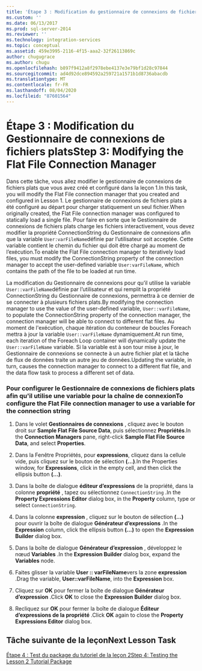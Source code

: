 ```yaml
---
title: 'Étape 3 : Modification du gestionnaire de connexions de fichiers plats | Microsoft Docs'
ms.custom: ''
ms.date: 06/13/2017
ms.prod: sql-server-2014
ms.reviewer: ''
ms.technology: integration-services
ms.topic: conceptual
ms.assetid: 459e3995-2116-4f15-aaa2-32f26113869c
author: chugugrace
ms.author: chugu
ms.openlocfilehash: b897f9412a8f2978ebe4137e3e79bf1d28c97844
ms.sourcegitcommit: ad4d92dce894592a259721a1571b1d8736abacdb
ms.translationtype: MT
ms.contentlocale: fr-FR
ms.lasthandoff: 08/04/2020
ms.locfileid: "87601564"
---
```

# <a name="step-3-modifying-the-flat-file-connection-manager"></a><span data-ttu-id="b3ccd-102">Étape 3 : Modification du Gestionnaire de connexions de fichiers plats</span><span class="sxs-lookup"><span data-stu-id="b3ccd-102">Step 3: Modifying the Flat File Connection Manager</span></span>
  <span data-ttu-id="b3ccd-103">Dans cette tâche, vous allez modifier le gestionnaire de connexions de fichiers plats que vous avez créé et configuré dans la leçon 1.</span><span class="sxs-lookup"><span data-stu-id="b3ccd-103">In this task, you will modify the Flat File connection manager that you created and configured in Lesson 1.</span></span> <span data-ttu-id="b3ccd-104">Le gestionnaire de connexions de fichiers plats a été configuré au départ pour charger statiquement un seul fichier.</span><span class="sxs-lookup"><span data-stu-id="b3ccd-104">When originally created, the Flat File connection manager was configured to statically load a single file.</span></span> <span data-ttu-id="b3ccd-105">Pour faire en sorte que le Gestionnaire de connexions de fichiers plats charge les fichiers interactivement, vous devez modifier la propriété ConnectionString du Gestionnaire de connexions afin que la variable `User:varFileName`définie par l’utilisateur soit acceptée. Cette variable contient le chemin du fichier qui doit être chargé au moment de l’exécution.</span><span class="sxs-lookup"><span data-stu-id="b3ccd-105">To enable the Flat File connection manager to iteratively load files, you must modify the ConnectionString property of the connection manager to accept the user-defined variable `User:varFileName`, which contains the path of the file to be loaded at run time.</span></span>  
  
 <span data-ttu-id="b3ccd-106">La modification du Gestionnaire de connexions pour qu’il utilise la variable `User::varFileName`définie par l’utilisateur et qui remplit la propriété ConnectionString du Gestionnaire de connexions, permettra à ce dernier de se connecter à plusieurs fichiers plats.</span><span class="sxs-lookup"><span data-stu-id="b3ccd-106">By modifying the connection manager to use the value of the user-defined variable, `User::varFileName`, to populate the ConnectionString property of the connection manager, the connection manager will be able to connect to different flat files.</span></span> <span data-ttu-id="b3ccd-107">Au moment de l'exécution, chaque itération du conteneur de boucles Foreach mettra à jour la variable `User::varFileName` dynamiquement.</span><span class="sxs-lookup"><span data-stu-id="b3ccd-107">At run time, each iteration of the Foreach Loop container will dynamically update the `User::varFileName` variable.</span></span> <span data-ttu-id="b3ccd-108">Si la variable est à son tour mise à jour, le Gestionnaire de connexions se connecte à un autre fichier plat et la tâche de flux de données traite un autre jeu de données.</span><span class="sxs-lookup"><span data-stu-id="b3ccd-108">Updating the variable, in turn, causes the connection manager to connect to a different flat file, and the data flow task to process a different set of data.</span></span>  
  
### <a name="to-configure-the-flat-file-connection-manager-to-use-a-variable-for-the-connection-string"></a><span data-ttu-id="b3ccd-109">Pour configurer le Gestionnaire de connexions de fichiers plats afin qu'il utilise une variable pour la chaîne de connexion</span><span class="sxs-lookup"><span data-stu-id="b3ccd-109">To configure the Flat File connection manager to use a variable for the connection string</span></span>  
  
1.  <span data-ttu-id="b3ccd-110">Dans le volet **Gestionnaires de connexions** , cliquez avec le bouton droit sur **Sample Flat File Source Data**, puis sélectionnez **Propriétés**.</span><span class="sxs-lookup"><span data-stu-id="b3ccd-110">In the **Connection Managers** pane, right-click **Sample Flat File Source Data**, and select **Properties**.</span></span>  
  
2.  <span data-ttu-id="b3ccd-111">Dans la Fenêtre Propriétés, pour **expressions**, cliquez dans la cellule vide, puis cliquez sur le bouton de sélection **(...)**.</span><span class="sxs-lookup"><span data-stu-id="b3ccd-111">In the Properties window, for **Expressions**, click in the empty cell, and then click the ellipsis button **(...)**.</span></span>  
  
3.  <span data-ttu-id="b3ccd-112">Dans la boîte de dialogue **éditeur d’expressions** de la propriété, dans la colonne **propriété** , tapez ou sélectionnez `ConnectionString` .</span><span class="sxs-lookup"><span data-stu-id="b3ccd-112">In the **Property Expressions Editor** dialog box, in the **Property** column, type or select `ConnectionString`.</span></span>  
  
4.  <span data-ttu-id="b3ccd-113">Dans la colonne **expression** , cliquez sur le bouton de sélection **(...)** pour ouvrir la boîte de dialogue **Générateur d’expressions** .</span><span class="sxs-lookup"><span data-stu-id="b3ccd-113">In the **Expression** column, click the ellipsis button **(...)** to open the **Expression Builder** dialog box.</span></span>  
  
5.  <span data-ttu-id="b3ccd-114">Dans la boîte de dialogue **Générateur d’expression** , développez le nœud **Variables** .</span><span class="sxs-lookup"><span data-stu-id="b3ccd-114">In the **Expression Builder** dialog box, expand the **Variables** node.</span></span>  
  
6.  <span data-ttu-id="b3ccd-115">Faites glisser la variable **User :: varFileName**vers la zone **expression** .</span><span class="sxs-lookup"><span data-stu-id="b3ccd-115">Drag the variable, **User::varFileName**, into the **Expression** box.</span></span>  
  
7.  <span data-ttu-id="b3ccd-116">Cliquez sur **OK** pour fermer la boîte de dialogue **Générateur d’expression** .</span><span class="sxs-lookup"><span data-stu-id="b3ccd-116">Click **OK** to close the **Expression Builder** dialog box.</span></span>  
  
8.  <span data-ttu-id="b3ccd-117">Recliquez sur **OK** pour fermer la boîte de dialogue **Éditeur d’expressions de la propriété** .</span><span class="sxs-lookup"><span data-stu-id="b3ccd-117">Click **OK** again to close the **Property Expressions Editor** dialog box.</span></span>  
  
## <a name="next-lesson-task"></a><span data-ttu-id="b3ccd-118">Tâche suivante de la leçon</span><span class="sxs-lookup"><span data-stu-id="b3ccd-118">Next Lesson Task</span></span>  
 [<span data-ttu-id="b3ccd-119">Étape 4 : Test du package du tutoriel de la leçon 2</span><span class="sxs-lookup"><span data-stu-id="b3ccd-119">Step 4: Testing the Lesson 2 Tutorial Package</span></span>](../integration-services/lesson-2-4-testing-the-lesson-2-tutorial-package.md)  
  
  

